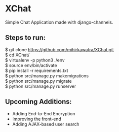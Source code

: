 # XChat
Simple Chat Application made with django-channels.

## Steps to run:
$ git clone https://github.com/mihirkawatra/XChat.git<br>
$ cd XChat/<br>
$ virtualenv -p python3 ./env<br>
$ source env/bin/activate<br>
$ pip install -r requirements.txt<br>
$ python src/manage.py makemigrations<br>
$ python src/manage.py migrate<br>
$ python src/manage.py runserver<br>

## Upcoming Additions:
<ul><li>Adding End-to-End Encryption</li><li>Improving the front-end</li><li>Adding AJAX-based user search</li></ul>
